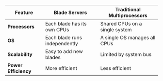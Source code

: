 | Feature            | Blade Servers                  | Traditional Multiprocessors       |
|--------------------|--------------------------------|-----------------------------------|
| **Processors**     | Each blade has its own CPUs   | Shared CPUs on a single system   |
| **OS**            | Each blade runs independently | A single OS manages all CPUs     |
| **Scalability**    | Easy to add new blades        | Limited by system bus            |
| **Power Efficiency** | More efficient             | Less efficient                   |